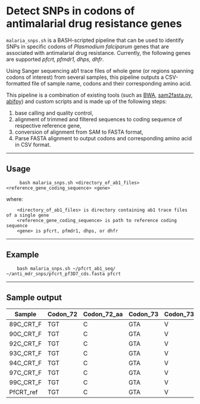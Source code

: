 Detect SNPs in codons of antimalarial drug resistance genes
===========================================================
`malaria_snps.sh` is a BASH-scripted pipeline that can be used to identify SNPs in specific codons of 
_Plasmodium falciparum_ genes that are associated with antimalarial drug resistance. 
Currently, the following genes are supported _pfcrt, pfmdr1, dhps, dhfr_.

Using Sanger sequencing ab1 trace files of whole gene (or regions spanning codons of interest) from several samples, 
this pipeline outputs a CSV-formatted file of sample name, codons and their corresponding amino acid.

This pipeline is a combination of existing tools (such as [BWA](http://bio-bwa.sourceforge.net/), [sam2fasta.py](http://sourceforge.net/projects/sam2fasta/files/), [abifpy](https://github.com/bow/abifpy)) and custom scripts and is made up of the following steps:

1. base calling and quality control, 
2. alignment of trimmed and filtered sequences to coding sequence of respective reference gene, 
3. conversion of alignment from SAM to FASTA format, 
4. Parse FASTA alignment to output codons and corresponding amino acid in CSV format.

-----------------------------------------------------------
Usage
-----------------------------------------------------------

         bash malaria_snps.sh <directory_of_ab1_files> <reference_gene_coding_sequence> <gene>
where: 
        
        <directory_of_ab1_files> is directory containing ab1 trace files of a single gene
        <reference_gene_coding_sequence> is path to reference coding sequence
        <gene> is pfcrt, pfmdr1, dhps, or dhfr
        
-------------------------------------------------------------------------------------------------------------
Example
-------------------------------------------------------------------------------------------------------------
        bash malaria_snps.sh ~/pfcrt_ab1_seq/ ~/anti_mdr_snps/pfcrt_pf3D7_cds.fasta pfcrt

-------------------------------------------------------------------------------------------------------------
Sample output
-------------------------------------------------------------------------------------------------------------

| Sample    | Codon_72 | Codon_72_aa | Codon_73 | Codon_73_aa | Codon_74 | Codon_74_aa | Codon_75 | Codon_75_aa | Codon_76 | Codon_76_aa |
|-----------|----------|-------------|----------|-------------|----------|-------------|----------|-------------|----------|-------------|
| 89C_CRT_F | TGT      | C           | GTA      | V           | ATG      | M           | AAT      | N           | AAA      | K           |
| 90C_CRT_F | TGT      | C           | GTA      | V           | ATG      | M           | AAT      | N           | AAA      | K           |
| 92C_CRT_F | TGT      | C           | GTA      | V           | ATG      | M           | AAT      | N           | AAA      | K           |
| 93C_CRT_F | TGT      | C           | GTA      | V           | ATG      | M           | AAT      | N           | AAA      | K           |
| 94C_CRT_F | TGT      | C           | GTA      | V           | ATG      | M           | AAT      | N           | AAA      | K           |
| 97C_CRT_F | TGT      | C           | GTA      | V           | ATG      | M           | AAT      | N           | AAA      | K           |
| 99C_CRT_F | TGT      | C           | GTA      | V           | ATG      | M           | AAT      | N           | AAA      | K           |
| PfCRT_ref | TGT      | C           | GTA      | V           | ATG      | M           | AAT      | N           | AAA      | K           |

